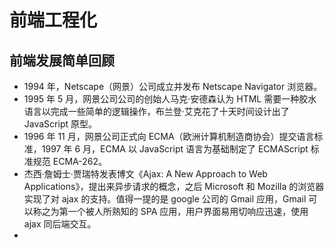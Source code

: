 # 前端工程化

## 前端发展简单回顾

- 1994 年，Netscape（网景）公司成立并发布 Netscape Navigator 浏览器。
- 1995 年 5 月，网景公司公司的创始人马克·安德森认为 HTML 需要一种胶水语言以完成一些简单的逻辑操作，布兰登·艾克花了十天时间设计出了 JavaScript 原型。
- 1996 年 11 月，网景公司正式向 ECMA（欧洲计算机制造商协会）提交语言标准，1997 年 6 月，ECMA 以 JavaScript 语言为基础制定了 ECMAScript 标准规范 ECMA-262。
- 杰西·詹姆士·贾瑞特发表博文《Ajax: A New Approach to Web Applications》，提出来异步请求的概念，之后 Microsoft 和 Mozilla 的浏览器实现了对 ajax 的支持。值得一提的是 google 公司的 Gmail 应用，Gmail 可以称之为第一个被人所熟知的 SPA 应用，用户界面易用切响应迅速，使用 ajax 同后端交互。
-
